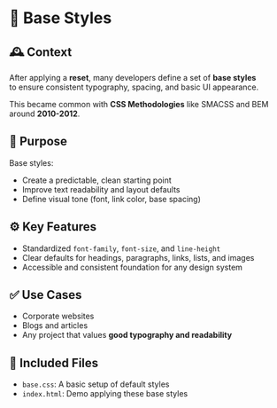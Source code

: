# 📘 Base Styles

## 🕰️ Context

After applying a **reset**, many developers define a set of **base styles**  
to ensure consistent typography, spacing, and basic UI appearance.

This became common with **CSS Methodologies** like SMACSS and BEM around **2010-2012**.

## 🎯 Purpose

Base styles:

- Create a predictable, clean starting point
- Improve text readability and layout defaults
- Define visual tone (font, link color, base spacing)

## ⚙️ Key Features

- Standardized `font-family`, `font-size`, and `line-height`
- Clear defaults for headings, paragraphs, links, lists, and images
- Accessible and consistent foundation for any design system

## ✅ Use Cases

- Corporate websites
- Blogs and articles
- Any project that values **good typography and readability**

## 📁 Included Files

- `base.css`: A basic setup of default styles
- `index.html`: Demo applying these base styles
